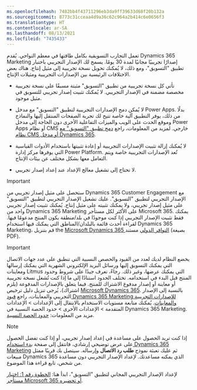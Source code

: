 ```yaml
---
ms.openlocfilehash: 7482bb4f43711296eb3da9ff39633d68f20b132a
ms.sourcegitcommit: 8773c31cceaa4d9a36c62c964a2b414c6e0656f3
ms.translationtype: HT
ms.contentlocale: ar-SA
ms.lasthandoff: 08/13/2021
ms.locfileid: "7435433"
---
```

تعمل التجارب التسويقية بكامل طاقتها في معظم النواحي. يُقدم Dynamics 365 Marketing إصدارًا تجريبيًا مجانيًا لمدة 30 يومًا. يسمح لك الإصدار التجريبي باختبار تطبيق "التسويق"، ومع ذلك، لا يُمكنك تحويل نسخة تجريبية إلى مثيل إنتاج. هناك بعض الاختلافات الرئيسية بين الإصدارات التجريبية ومثيلات الإنتاج. 

-   تأتي كل نسخة تجريبية من تطبيق "التسويق" مثبتة مسبقًا على نسخة تجريبية مخصصة مضمنة في الإصدار التجريبي. لا يُمكنك تثبيت إصدار تجريبي للتسويق في مثيل موجود.

-   لا يُمكن دمج الإصدارات التجريبية لتطبيق "التسويق" مع مدخل Power Apps. 
    بدلًا من ذلك، يوفر التطبيق آلية خاصة تتيح لك تجربة الصفحات المنتقل إليها والنماذج وموقع الحدث على الويب والميزات التفاعلية الأخرى دون الحاجة إلى مدخل Power Apps أو نظام CMS خارجي. لمزيد من المعلومات، راجع [دمج تطبيق "التسويق" مع نظام CMS أو مدخل Dynamics 365](/dynamics365/marketing/portal-optional).

-   لا يُمكنك إزالة تثبيت الإصدارات التجريبية أو إعادة تثبيتها باستخدام الأدوات القياسية التي يوفرها مركز إدارة Power Platform. تُعد الإصدارات التجريبية خاصة ويتم التعامل معها بشكل مختلف عن بيئات الإنتاج.

-   لا تحتاج إلى تشغيل معالج الإعداد عند إعداد إصدار تجريبي.

> [!IMPORTANT]
> ستحصل على مثيل إصدار تجريبي من Dynamics 365 Customer Engagement مع الإصدار التجريبي لتطبيق "التسويق". عليك تشغيل الإصدار التجريبي لتطبيق "التسويق" على مثيل إصدار تجريبي، ولا يمكنك تثبيته على مثيل إنتاج. يُمكنك تثبيت إصدار تجريبي واحد من Dynamics 365 Marketing على الأكثر لكل مستأجر Microsoft 365. يمكنك فقط تثبيت الإصدار التجريبي إذا كنت موجودًا في بلد/منطقة يكون المنتج مدعومًا فيها. لقراءة أحدث قائمة بالبلدان/المناطق التي يمكنك فيها استخدام Dynamics 365 Marketing، قم بتنزيل the [Microsoft Dynamics 365 التوافر الدولي](https://go.microsoft.com/fwlink/p/?linkid=875097) مستند (بصيغة PDF). 

> [!IMPORTANT]
> يخضع النظام لديك لعدد من القيود والحصص النسبية التي تنطبق على عدد جهات الاتصال التي يمكنك التسويق إليها ورسائل البريد الإلكتروني الشهرية التي يمكنك إرسالها ومعاينات Litmus التي يمكنك عرضها، وغير ذلك. رجاءً، تعرف جيدًا على شروط وحدود المنتج قبل البدء في استخدامه. تختلف الحدود استنادًا إلى ما إذا كنت تُشغل نسخة تجريبية أو معاينة أو إصدار مدفوع الاشتراك للمنتج. فيما يتعلق بالإصدارات المدفوعة (يلزم اشتراك)، يُرجى تنزيل دليل ترخيص [Microsoft Dynamics 365](https://go.microsoft.com/fwlink/p/?linkid=866544). بالنسبة إلى الإصدار التجريبي والمعاينات، راجع [قيود Dynamics 365 Marketing للإصدارات التجريبية والمعاينات](/dynamics365/marketing/trial-preview-limits). يُمكنك متابعة مستويات الاستخدام بالانتقال إلى الإعدادات > الإعدادات المتقدمة > الإعدادات الأخرى > حدود الحصة النسبية في Dynamics 365 Marketing. مزيد من المعلومات: [حدود الحصة النسبية](/dynamics365/marketing/quota-management?azure-portal=true).

> [!NOTE]
> إذا كنت تريد الحصول على مساعدة في إعداد إصدار تجريبي، أو إذا كنت تفضل الحصول على عرض توضيحي إرشادي، فانتقل إلى صفحة [بدء استخدام Dynamics 365 Marketing](https://dynamics.microsoft.com/get-started/?appname=marketing) ثم عليك تعبئة نموذج **‏‫طلب رد الاتصال‬** وإرساله. سيتصل بك قريبًا ممثل مبيعات Dynamics 365 الذي يمكنه مساعدتك. لإعداد الإصدار التجريبي دون مساعدة من شخص، تابع قراءة هذا الموضوع.

لإعداد الإصدار التجريبي المجاني لتطبيق "التسويق"، ابدأ هنا: [الخطوة رقم 1: اختيار مستأجر Microsoft 365 أو تحضيره](/dynamics365/marketing/trial-signup#step-1-choose-or-prepare-your-microsoft-365-tenant).
